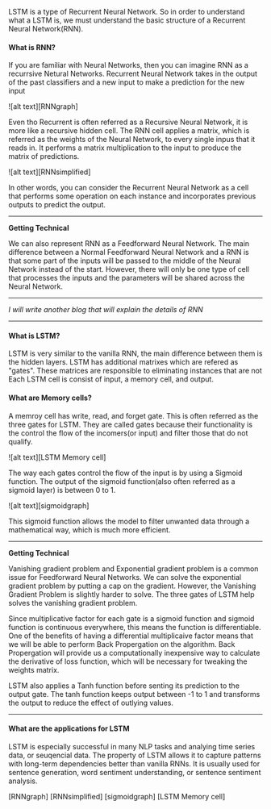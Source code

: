 LSTM is a type of Recurrent Neural Network. So in order to understand what a LSTM is, we must understand the basic structure of a Recurrent Neural Network(RNN). 

#### What is RNN?
If you are familiar with Neural Networks, then you can imagine RNN as a recurrsive Netural Networks. Recurrent Neural Network takes in the output of the past classifiers and a new input to make a prediction for the new input
<!-- shared parameter to extract pattern over time -->

![alt text][RNNgraph]

Even tho Recurrent is often referred as a Recursive Neural Network, it is more like a recursive hidden cell. The RNN cell applies a matrix, which is referred as the weights of the Neural Network, to every single inpus that it reads in. It performs a matrix multiplication to the input to produce the matrix of predictions.  

![alt text][RNNsimplified]

In other words, you can consider the Recurrent Neural Network as a cell that performs some operation on each instance and incorporates previous outputs to predict the output.

---

**Getting Technical**

We can also represent RNN as a Feedforward Neural Network. The main difference between a Normal Feedforward Neural Network and a RNN is that some part of the inputs will be passed to the middle of the Neural Network instead of the start. However, there will only be one type of cell that processes the inputs and the parameters will be shared across the Neural Network. 

---

_I will write another blog that will explain the details of RNN_

---

#### What is LSTM?
LSTM is very similar to the vanilla RNN, the main difference between them is the hidden layers. LSTM has additional matrixes which are refered as "gates". These matrices are responsible to eliminating instances that are not 
Each LSTM cell is consist of input, a memory cell, and output. 

#### What are Memory cells?
A memroy cell has write, read, and forget gate. This is often referred as the three gates for LSTM. They are called gates because their functionality is the control the flow of the incomers(or input) and filter those that do not qualify.

![alt text][LSTM Memory cell]

The way each gates control the flow of the input is by using a Sigmoid function. The output of the sigmoid function(also often referred as a sigmoid layer) is between 0 to 1.
<!--sigmoid graph with mathematical equation on top, the graph will explain the difference between 0 and 1, everything in between gets partially reserved-->
![alt text][sigmoidgraph]

This sigmoid function allows the model to filter unwanted data through a mathematical way, which is much more efficient. 


---
**Getting Technical**


Vanishing gradient problem and Exponential gradient problem is a common issue for Feedforward Neural Networks. We can solve the exponential gradient problem by putting a cap on the gradient. However, the Vanishing Gradient Problem is slightly harder to solve. The three gates of LSTM help solves the vanishing gradient problem.

Since multiplicative factor for each gate is a sigmoid function and sigmoid function is continuous everywhere, this means the function is differentiable. One of the benefits of having a differential multiplicaive factor means that we will be able to perform Back Propergation on the algorithm. Back Propergation will provide us a computationally inexpensive way to calculate the derivative of loss function, which will be necessary for tweaking the weights matrix. 


LSTM also applies a Tanh function before senting its prediction to the output gate. The tanh function keeps output between -1 to 1 and transforms the output to reduce the effect of outlying values. 

<!--Analogy: A amusement park-->

---

#### What are the applications for LSTM

LSTM is especially successful in many NLP tasks and analying time series data, or seuqencial data. The property of LSTM allows it to capture patterns with long-term dependencies better than vanilla RNNs. It is usually used for sentence generation, word sentiment understanding, or sentence sentiment analysis. 


<!-- Machine Learning Terms Cheat Sheet -->

[RNNgraph]
[RNNsimplified]
[sigmoidgraph]
[LSTM Memory cell]